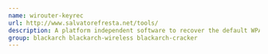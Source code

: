 ```yaml
---
name: wirouter-keyrec
url: http://www.salvatorefresta.net/tools/
description: A platform independent software to recover the default WPA passphrases of the supported router models.
group: blackarch blackarch-wireless blackarch-cracker
---
```


